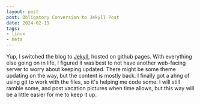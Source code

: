 ```yaml
---
layout: post
post: Obligatory Conversion to Jekyll Post
date: 2024-02-19
tags: 
- linux
- meta
---
```



Yup, I switched the blog to [Jekyll](https://jekyllrb.com/), hosted on github pages. With everything else going on in life, I figured it was best to not have another web-facing server to worry about keeping updated. There might be some theme updating on the way, but the content is mostly back. I finally got a ahng of using git to work with the files, so it's helping me code some. I will still ramble some, and post vacation pictures when time allows, but this way will be a little easier for me to keep it up.